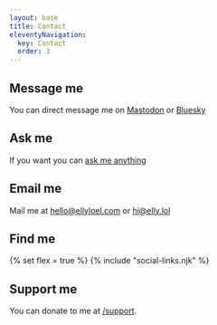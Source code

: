 ```yaml
---
layout: base
title: Contact
eleventyNavigation:
  key: Contact
  order: 3
---
```


## Message me

You can direct message me on [Mastodon](https://elly.to/mastodon) or [Bluesky](https://elly.to/bluesky)

## Ask me

If you want you can [ask me anything](https://elly.to/ama)

## Email me

Mail me at [hello@ellyloel.com](mailto:hello@ellyloel.com) or [hi@elly.lol](mailto:hi@elly.lol)

## Find me

{% set flex = true %}
{% include "social-links.njk" %}

## Support me

You can donate to me at [/support](/support/).